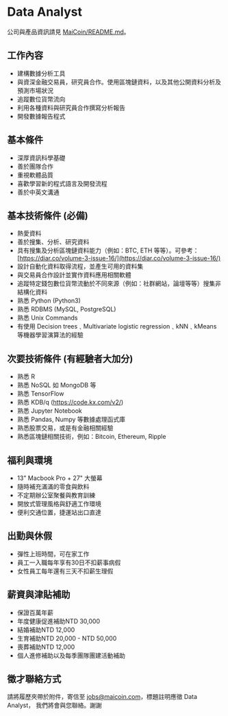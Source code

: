 # Data Analyst

公司與產品資訊請見 [MaiCoin/README.md](README.md)。

## 工作內容
* 建構數據分析工具
* 與資深金融交易員，研究員合作。使用區塊鏈資料，以及其他公開資料分析及預測市場狀況
* 追蹤數位貨幣流向
* 利用各種資料與研究員合作撰寫分析報告
* 開發數據報告程式

## 基本條件
* 深厚資訊科學基礎
* 善於團隊合作
* 重視軟體品質
* 喜歡學習新的程式語言及開發流程
* 善於中英文溝通

## 基本技術條件 (必備)
* 熱愛資料
* 善於搜集、分析、研究資料
* 具有搜集及分析區塊鏈資料能力（例如：BTC, ETH 等等）。可參考：[https://diar.co/volume-3-issue-16/](https://diar.co/volume-3-issue-16/)
* 設計自動化資料取得流程，並產生可用的資料集
* 與交易員合作設計並實作資料應用相關軟體
* 追蹤特定錢包數位貨幣流動於不同來源（例如：社群網站，論壇等等）搜集非結構化資料
* 熟悉 Python (Python3)
* 熟悉 RDBMS (MySQL, PostgreSQL)
* 熟悉 Unix Commands
* 有使用 Decision trees﹑Multivariate logistic regression﹑kNN﹑kMeans 等機器學習演算法的經驗

## 次要技術條件 (有經驗者大加分)
* 熟悉 R
* 熟悉 NoSQL 如 MongoDB 等
* 熟悉 TensorFlow
* 熟悉 KDB/q (https://code.kx.com/v2/)
* 熟悉 Jupyter Notebook
* 熟悉 Pandas, Numpy 等數據處理函式庫
* 熟悉股票交易，或是有金融相關經驗
* 熟悉區塊鏈相關技術，例如：Bitcoin, Ethereum, Ripple

## 福利與環境

* 13" Macbook Pro + 27" 大螢幕
* 隨時補充滿滿的零食與飲料
* 不定期辦公室聚餐與教育訓練
* 開放式管理風格與舒適工作環境
* 便利交通位置，捷運站出口直達

## 出勤與休假

* 彈性上班時間，可在家工作
* 員工一入職每年享有30日不扣薪事病假
* 女性員工每年還有三天不扣薪生理假

## 薪資與津貼補助

* 保證百萬年薪
* 年度健康促進補助NTD 30,000
* 結婚補助NTD 12,000 
* 生育補助NTD 20,000 - NTD 50,000
* 喪葬補助NTD 12,000 
* 個人進修補助以及每季團隊團建活動補助

## 徵才聯絡方式

請將履歷夾帶於附件，寄信至 jobs@maicoin.com，標題註明應徵 Data Analyst， 我們將會與您聯絡。謝謝